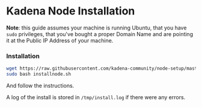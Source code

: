 # Kadena Node Installation

**Note**: this guide assumes your machine is running Ubuntu, that you have
`sudo` privileges, that you've bought a proper Domain Name and are pointing it
at the Public IP Address of your machine.

### Installation

```bash
wget https://raw.githubusercontent.com/kadena-community/node-setup/master/installnode.sh
sudo bash installnode.sh
```

And follow the instructions.

A log of the install is stored in `/tmp/install.log` if there were any errors.
